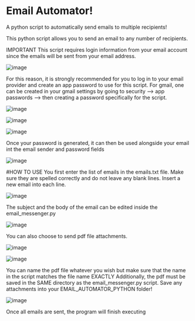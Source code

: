 # Email Automator!
A python script to automatically send emails to multiple recipients!

This python script allows you to send an email to any number of recipients.

IMPORTANT
This script requires login information from your email account since the emails will be sent from your email address.

![image](https://github.com/ERivas-786/email_automator_python/assets/93616533/9b2a1966-88d3-40c5-86e5-d031d8e8dbb4)

For this reason, it is strongly recommended for you to log in to your email provider and create an app password to use for this script.
For gmail, one can be created in your gmail settings by going to security --> app passwords --> then creating a password specifically for the script.

![image](https://github.com/ERivas-786/email_automator_python/assets/93616533/21f42d1c-5c64-4f6f-b504-a845d73f41ac)

![image](https://github.com/ERivas-786/email_automator_python/assets/93616533/b970a05b-6854-4c66-ae3c-ef4ad308a545)

![image](https://github.com/ERivas-786/email_automator_python/assets/93616533/daa9dad8-771d-41b2-b84c-e5f45a32d5ae)


Once your password is generated, it can then be used alongside your email int the email sender and password fields

![image](https://github.com/ERivas-786/email_automator_python/assets/93616533/f0422793-747e-4f1b-bb71-5ee61d48e266)

#HOW TO USE
You first enter the list of emails in the emails.txt file. Make sure they are spelled correctly and do not leave any blank lines.
Insert a new email into each line.

![image](https://github.com/ERivas-786/email_automator_python/assets/93616533/422ecd79-4dcf-4d68-85da-abe7baab8bcd)

The subject and the body of the email can be edited inside the email_messenger.py 

![image](https://github.com/ERivas-786/email_automator_python/assets/93616533/b4c27004-1611-4b66-bd5b-af26a38baa73)

You can also choose to send pdf file attachments.

![image](https://github.com/ERivas-786/email_automator_python/assets/93616533/5a17d7a4-7b67-4dd7-b29a-dde93b60566d)

![image](https://github.com/ERivas-786/email_automator_python/assets/93616533/79911cd1-5183-43ef-88dc-8280e1343543)


You can name the pdf file whatever you wish but make sure that the name in the script matches the file name EXACTLY 
Additionally, the pdf must be saved in the SAME directory as the email_messenger.py script. Save any attachments into your EMAIL_AUTOMATOR_PYTHON folder!

![image](https://github.com/ERivas-786/email_automator_python/assets/93616533/61f306be-a13d-4981-a62d-8de155b705bc)


Once all emails are sent, the program will finish executing




